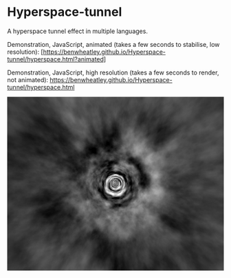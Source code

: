 # Hyperspace-tunnel
A hyperspace tunnel effect in multiple languages.

Demonstration, JavaScript, animated (takes a few seconds to stabilise, low resolution): [https://benwheatley.github.io/Hyperspace-tunnel/hyperspace.html?animated]

Demonstration, JavaScript, high resolution (takes a few seconds to render, not animated): https://benwheatley.github.io/Hyperspace-tunnel/hyperspace.html

![Hyperspace tunnel rendered in REALbasic](https://github.com/BenWheatley/Hyperspace-tunnel/blob/master/Tunnel.jpg)
